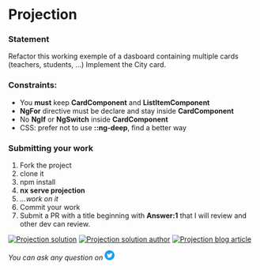 <h1>Projection</h1>

### Statement

Refactor this working exemple of a dasboard containing multiple cards (teachers, students, ...)
Implement the City card.

### Constraints:

- You **must** keep **CardComponent** and **ListItemComponent**
- **NgFor** directive must be declare and stay inside **CardComponent**
- No **NgIf** or **NgSwitch** inside **CardComponent**
- CSS: prefer not to use **::ng-deep**, find a better way

### Submitting your work

1. Fork the project
2. clone it
3. npm install
4. **nx serve projection**
5. _...work on it_
6. Commit your work
7. Submit a PR with a title beginning with **Answer:1** that I will review and other dev can review.

<a href="https://github.com/tomalaforge/angular-challenges/pulls?q=label%3A1+label%3Aanswer" target="_blank"><img src="https://img.shields.io/badge/-Solutions-green" alt="Projection solution"/></a>
<a href='https://github.com/tomalaforge/angular-challenges/pulls?q=label%3A1+label%3A"answer+author"' target="_blank"><img src="https://img.shields.io/badge/-Author solution-important" alt="Projection solution author"/></a>
<a href="https://medium.com/@thomas.laforge/create-a-highly-customizable-component-cc3a9805e4c5"><img src="https://img.shields.io/badge/-Blog post explanation-blue" alt="Projection blog article"/></a>

_You can ask any question on_ <a href="https://twitter.com/laforge_toma" target="_blank"><img src="./../../logo/twitter.svg" height=20px alt="twitter"/></a>
